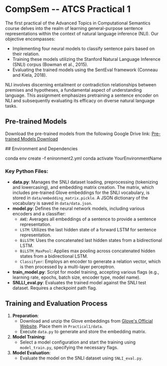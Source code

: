 # CompSem -- ATCS Practical 1

The first practical of the Advanced Topics in Computational Semantics course delves into the realm of learning general-purpose sentence representations within the context of natural language inference (NLI). Our objective encompasses:

- Implementing four neural models to classify sentence pairs based on their relation.
- Training these models utilizing the Stanford Natural Language Inference (SNLI) corpus (Bowman et al., 2015).
- Evaluating the trained models using the SentEval framework (Conneau and Kiela, 2018).

NLI involves discerning entailment or contradiction relationships between premises and hypotheses, a fundamental aspect of understanding language. This assignment emphasizes pretraining a sentence encoder on NLI and subsequently evaluating its efficacy on diverse natural language tasks.

## Pre-trained Models
Download the pre-trained models from the following Google Drive link:
[Pre-trained Models Download](https://drive.google.com/drive/folders/1-sZ6OJudssRCEkijydCYbY5Zn2QY-Yub?usp=sharing)

## Environment and Dependencies

conda env create -f enironment2.yml
conda activate YourEnvironmentName


### Key Python Files:
- **data.py**: Manages the SNLI dataset loading, preprocessing (tokenizing and lowercasing), and embedding matrix creation. The matrix, which includes pre-trained Glove embeddings for the SNLI vocabulary, is stored in `data/embedding_matrix.pickle`. A JSON dictionary of the vocabulary is saved in `data/data.json`.
- **model.py**: Defines the neural network models, including various encoders and a classifier:
  - `AWE`: Averages all embeddings of a sentence to provide a sentence representation.
  - `LSTM`: Utilizes the last hidden state of a forward LSTM for sentence representation.
  - `BiLSTM`: Uses the concatenated last hidden states from a bidirectional LSTM.
  - `BiLSTM_MaxPool`: Applies max pooling across concatenated hidden states from a bidirectional LSTM.
  - `Classifyer`: Employs an encoder to generate a relation vector, which is then processed by a multi-layer perceptron.
- **train_model.py**: Script for model training, accepting various flags (e.g., learning rate, epochs, batch size, encoder type, model name).
- **SNLLI_eval.py**: Evaluates the trained model against the SNLI test dataset. Requires a checkpoint path flag.


## Training and Evaluation Process
1. **Preparation**:
   - Download and unzip the Glove embeddings from [Glove's Official Website](https://nlp.stanford.edu/projects/glove/). Place them in `Practical1/data`.
   - Execute `data.py` to generate and store the embedding matrix.
2. **Model Training**:
   - Select a model configuration and start the training using `model_train.py`, specifying the necessary flags.
3. **Model Evaluation**:
   - Evaluate the model on the SNLI dataset using `SNLI_eval.py`.

